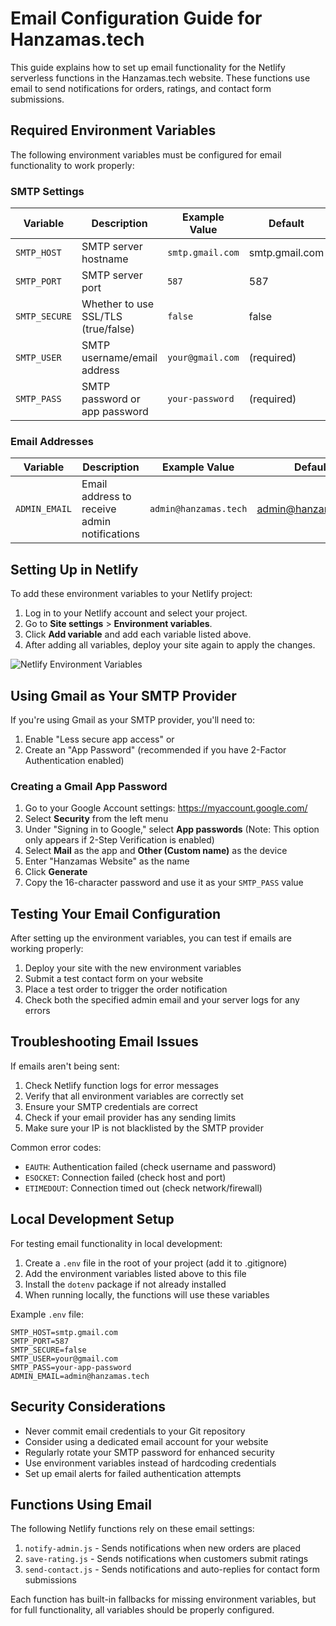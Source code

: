 # Email Configuration Guide for Hanzamas.tech

This guide explains how to set up email functionality for the Netlify serverless functions in the Hanzamas.tech website. These functions use email to send notifications for orders, ratings, and contact form submissions.

## Required Environment Variables

The following environment variables must be configured for email functionality to work properly:

### SMTP Settings

| Variable      | Description                                   | Example Value        | Default      |
|---------------|-----------------------------------------------|----------------------|--------------|
| `SMTP_HOST`   | SMTP server hostname                          | `smtp.gmail.com`     | smtp.gmail.com |
| `SMTP_PORT`   | SMTP server port                              | `587`                | 587          |
| `SMTP_SECURE` | Whether to use SSL/TLS (true/false)           | `false`              | false        |
| `SMTP_USER`   | SMTP username/email address                   | `your@gmail.com`     | (required)   |
| `SMTP_PASS`   | SMTP password or app password                 | `your-password`      | (required)   |

### Email Addresses

| Variable       | Description                                  | Example Value        | Default         |
|----------------|----------------------------------------------|----------------------|-----------------|
| `ADMIN_EMAIL`  | Email address to receive admin notifications | `admin@hanzamas.tech`| admin@hanzamas.tech |

## Setting Up in Netlify

To add these environment variables to your Netlify project:

1. Log in to your Netlify account and select your project.
2. Go to **Site settings** > **Environment variables**.
3. Click **Add variable** and add each variable listed above.
4. After adding all variables, deploy your site again to apply the changes.

![Netlify Environment Variables](https://docs.netlify.com/images/configure-builds-environment-variables.png)

## Using Gmail as Your SMTP Provider

If you're using Gmail as your SMTP provider, you'll need to:

1. Enable "Less secure app access" or
2. Create an "App Password" (recommended if you have 2-Factor Authentication enabled)

### Creating a Gmail App Password

1. Go to your Google Account settings: https://myaccount.google.com/
2. Select **Security** from the left menu
3. Under "Signing in to Google," select **App passwords**
   (Note: This option only appears if 2-Step Verification is enabled)
4. Select **Mail** as the app and **Other (Custom name)** as the device
5. Enter "Hanzamas Website" as the name
6. Click **Generate**
7. Copy the 16-character password and use it as your `SMTP_PASS` value

## Testing Your Email Configuration

After setting up the environment variables, you can test if emails are working properly:

1. Deploy your site with the new environment variables
2. Submit a test contact form on your website
3. Place a test order to trigger the order notification
4. Check both the specified admin email and your server logs for any errors

## Troubleshooting Email Issues

If emails aren't being sent:

1. Check Netlify function logs for error messages
2. Verify that all environment variables are correctly set
3. Ensure your SMTP credentials are correct
4. Check if your email provider has any sending limits
5. Make sure your IP is not blacklisted by the SMTP provider

Common error codes:

- `EAUTH`: Authentication failed (check username and password)
- `ESOCKET`: Connection failed (check host and port)
- `ETIMEDOUT`: Connection timed out (check network/firewall)

## Local Development Setup

For testing email functionality in local development:

1. Create a `.env` file in the root of your project (add it to .gitignore)
2. Add the environment variables listed above to this file
3. Install the `dotenv` package if not already installed
4. When running locally, the functions will use these variables

Example `.env` file:
```
SMTP_HOST=smtp.gmail.com
SMTP_PORT=587
SMTP_SECURE=false
SMTP_USER=your@gmail.com
SMTP_PASS=your-app-password
ADMIN_EMAIL=admin@hanzamas.tech
```

## Security Considerations

- Never commit email credentials to your Git repository
- Consider using a dedicated email account for your website
- Regularly rotate your SMTP password for enhanced security
- Use environment variables instead of hardcoding credentials
- Set up email alerts for failed authentication attempts

## Functions Using Email

The following Netlify functions rely on these email settings:

1. `notify-admin.js` - Sends notifications when new orders are placed
2. `save-rating.js` - Sends notifications when customers submit ratings
3. `send-contact.js` - Sends notifications and auto-replies for contact form submissions

Each function has built-in fallbacks for missing environment variables, but for full functionality, all variables should be properly configured.
